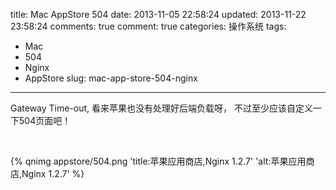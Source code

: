title: Mac AppStore 504
date: 2013-11-05 22:58:24
updated: 2013-11-22 23:58:24
comments: true
comment: true
categories: 操作系统
tags: 
  - Mac
  - 504
  - Nginx
  - AppStore
slug: mac-app-store-504-nginx

---


Gateway Time-out, 看来苹果也没有处理好后端负载呀，
不过至少应该自定义一下504页面吧！

<br/>

{% qnimg appstore/504.png 'title:苹果应用商店,Nginx 1.2.7' 'alt:苹果应用商店,Nginx 1.2.7' %}
